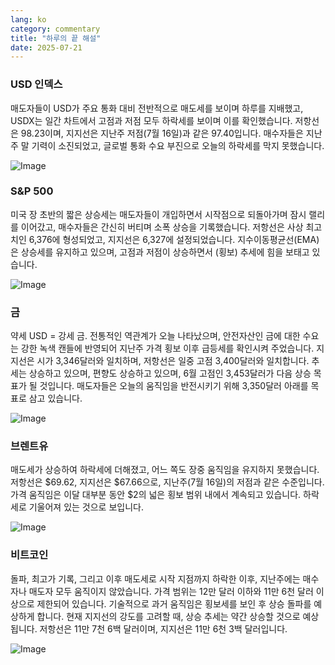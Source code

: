 ```yaml
---
lang: ko
category: commentary
title: "하루의 끝 해설"
date: 2025-07-21
---
```


### USD 인덱스

매도자들이 USD가 주요 통화 대비 전반적으로 매도세를 보이며 하루를 지배했고, USDX는 일간 차트에서 고점과 저점 모두 하락세를 보이며 이를 확인했습니다. 저항선은 98.23이며, 지지선은 지난주 저점(7월 16일)과 같은 97.40입니다. 매수자들은 지난주 말 기력이 소진되었고, 글로벌 통화 수요 부진으로 오늘의 하락세를 막지 못했습니다.

![Image](https://markleighedu.github.io/img/Jul-2025/21-Jul-2025/usdindex.jpg)

### S&P 500

미국 장 초반의 짧은 상승세는 매도자들이 개입하면서 시작점으로 되돌아가며 잠시 랠리를 이어갔고, 매수자들은 간신히 버티며 소폭 상승을 기록했습니다. 저항선은 사상 최고치인 6,376에 형성되었고, 지지선은 6,327에 설정되었습니다. 지수이동평균선(EMA)은 상승세를 유지하고 있으며, 고점과 저점이 상승하면서 (횡보) 추세에 힘을 보태고 있습니다.

![Image](https://markleighedu.github.io/img/Jul-2025/21-Jul-2025/sp500.jpg)

### 금

약세 USD = 강세 금. 전통적인 역관계가 오늘 나타났으며, 안전자산인 금에 대한 수요는 강한 녹색 캔들에 반영되어 지난주 가격 횡보 이후 급등세를 확인시켜 주었습니다. 지지선은 시가 3,346달러와 일치하며, 저항선은 일중 고점 3,400달러와 일치합니다. 추세는 상승하고 있으며, 편향도 상승하고 있으며, 6월 고점인 3,453달러가 다음 상승 목표가 될 것입니다. 매도자들은 오늘의 움직임을 반전시키기 위해 3,350달러 아래를 목표로 삼고 있습니다.

![Image](https://markleighedu.github.io/img/Jul-2025/21-Jul-2025/gold.jpg)

### 브렌트유

매도세가 상승하여 하락세에 더해졌고, 어느 쪽도 장중 움직임을 유지하지 못했습니다. 저항선은 $69.62, 지지선은 $67.66으로, 지난주(7월 16일)의 저점과 같은 수준입니다. 가격 움직임은 이달 대부분 동안 $2의 넓은 횡보 범위 내에서 계속되고 있습니다. 하락세로 기울어져 있는 것으로 보입니다.

![Image](https://markleighedu.github.io/img/Jul-2025/21-Jul-2025/brentoil.jpg)

### 비트코인

돌파, 최고가 기록, 그리고 이후 매도세로 시작 지점까지 하락한 이후, 지난주에는 매수자나 매도자 모두 움직이지 않았습니다. 가격 범위는 12만 달러 이하와 11만 6천 달러 이상으로 제한되어 있습니다. 기술적으로 과거 움직임은 횡보세를 보인 후 상승 돌파를 예상하게 합니다. 현재 지지선의 강도를 고려할 때, 상승 추세는 약간 상승할 것으로 예상됩니다. 저항선은 11만 7천 6백 달러이며, 지지선은 11만 6천 3백 달러입니다.

![Image](https://markleighedu.github.io/img/Jul-2025/21-Jul-2025/bitcoin.jpg)

